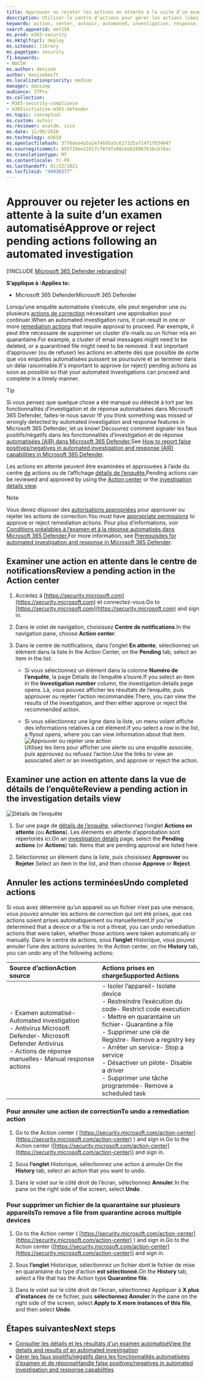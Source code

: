 ```yaml
---
title: Approuver ou rejeter les actions en attente à la suite d’un examen automatisé
description: Utiliser le centre d’actions pour gérer les actions liées à une enquête et une réponse automatisées
keywords: action, center, autoair, automated, investigation, response, remediation
search.appverid: met150
ms.prod: m365-security
ms.mktglfcycl: deploy
ms.sitesec: library
ms.pagetype: security
f1.keywords:
- NOCSH
ms.author: deniseb
author: denisebmsft
ms.localizationpriority: medium
manager: dansimp
audience: ITPro
ms.collection:
- M365-security-compliance
- m365initiative-m365-defender
ms.topic: conceptual
ms.custom: autoir
ms.reviewer: evaldm, isco
ms.date: 12/09/2020
ms.technology: m365d
ms.openlocfilehash: 3776dea4a5a24f4695a5c617325af14f1f03494f
ms.sourcegitcommit: 855719ee21017cf87dfa98cbe62806763bcb78ac
ms.translationtype: MT
ms.contentlocale: fr-FR
ms.lasthandoff: 01/22/2021
ms.locfileid: "49930377"
---
```

# <a name="approve-or-reject-pending-actions-following-an-automated-investigation"></a><span data-ttu-id="f350f-104">Approuver ou rejeter les actions en attente à la suite d’un examen automatisé</span><span class="sxs-lookup"><span data-stu-id="f350f-104">Approve or reject pending actions following an automated investigation</span></span>

[!INCLUDE [Microsoft 365 Defender rebranding](../includes/microsoft-defender.md)]


<span data-ttu-id="f350f-105">**S’applique à :**</span><span class="sxs-lookup"><span data-stu-id="f350f-105">**Applies to:**</span></span>
- <span data-ttu-id="f350f-106">Microsoft 365 Defender</span><span class="sxs-lookup"><span data-stu-id="f350f-106">Microsoft 365 Defender</span></span>

<span data-ttu-id="f350f-107">Lorsqu’une enquête automatisée s’exécute, elle peut engendrer une ou plusieurs [actions de correction](https://docs.microsoft.com/microsoft-365/security/mtp/mtp-remediation-actions) nécessitant une approbation pour continuer.</span><span class="sxs-lookup"><span data-stu-id="f350f-107">When an automated investigation runs, it can result in one or more [remediation actions](https://docs.microsoft.com/microsoft-365/security/mtp/mtp-remediation-actions) that require approval to proceed.</span></span> <span data-ttu-id="f350f-108">Par exemple, il peut être nécessaire de supprimer un cluster d’e-mails ou un fichier mis en quarantaine.</span><span class="sxs-lookup"><span data-stu-id="f350f-108">For example, a cluster of email messages might need to be deleted, or a quarantined file might need to be removed.</span></span> <span data-ttu-id="f350f-109">Il est important d’approuver (ou de refuser) les actions en attente dès que possible de sorte que vos enquêtes automatisées puissent se poursuivre et se terminer dans un délai raisonnable.</span><span class="sxs-lookup"><span data-stu-id="f350f-109">It's important to approve (or reject) pending actions as soon as possible so that your automated investigations can proceed and complete in a timely manner.</span></span> 

> [!TIP]
> <span data-ttu-id="f350f-110">Si vous pensez que quelque chose a été manqué ou détecté à tort par les fonctionnalités d’investigation et de réponse automatisées dans Microsoft 365 Defender, faites-le nous savoir !</span><span class="sxs-lookup"><span data-stu-id="f350f-110">If you think something was missed or wrongly detected by automated investigation and response features in Microsoft 365 Defender, let us know!</span></span> <span data-ttu-id="f350f-111">Découvrez comment signaler les faux positifs/négatifs dans les fonctionnalités d’investigation et de réponse [automatisées (AIR) dans Microsoft 365 Defender.](mtp-autoir-report-false-positives-negatives.md)</span><span class="sxs-lookup"><span data-stu-id="f350f-111">See [How to report false positives/negatives in automated investigation and response (AIR) capabilities in Microsoft 365 Defender](mtp-autoir-report-false-positives-negatives.md).</span></span>

<span data-ttu-id="f350f-112">Les actions en attente peuvent être examinées et approuvées à l’aide du centre [de](#review-a-pending-action-in-the-action-center) actions ou de l’affichage [détails de l’enquête.](#review-a-pending-action-in-the-investigation-details-view)</span><span class="sxs-lookup"><span data-stu-id="f350f-112">Pending actions can be reviewed and approved by using the [Action center](#review-a-pending-action-in-the-action-center) or the [investigation details view](#review-a-pending-action-in-the-investigation-details-view).</span></span>

> [!NOTE]
> <span data-ttu-id="f350f-113">Vous devez disposer des [autorisations appropriées](mtp-action-center.md#required-permissions-for-action-center-tasks) pour approuver ou rejeter les actions de correction.</span><span class="sxs-lookup"><span data-stu-id="f350f-113">You must have [appropriate permissions](mtp-action-center.md#required-permissions-for-action-center-tasks) to approve or reject remediation actions.</span></span> <span data-ttu-id="f350f-114">Pour plus d’informations, voir [Conditions préalables à l’examen et à la réponse automatisés dans Microsoft 365 Defender.](mtp-configure-auto-investigation-response.md#prerequisites-for-automated-investigation-and-response-in-microsoft-365-defender)</span><span class="sxs-lookup"><span data-stu-id="f350f-114">For more information, see [Prerequisites for automated investigation and response in Microsoft 365 Defender](mtp-configure-auto-investigation-response.md#prerequisites-for-automated-investigation-and-response-in-microsoft-365-defender).</span></span>

## <a name="review-a-pending-action-in-the-action-center"></a><span data-ttu-id="f350f-115">Examiner une action en attente dans le centre de notifications</span><span class="sxs-lookup"><span data-stu-id="f350f-115">Review a pending action in the Action center</span></span>

1. <span data-ttu-id="f350f-116">Accédez à [https://security.microsoft.com](https://security.microsoft.com) et connectez-vous.</span><span class="sxs-lookup"><span data-stu-id="f350f-116">Go to [https://security.microsoft.com](https://security.microsoft.com) and sign in.</span></span> 

2. <span data-ttu-id="f350f-117">Dans le volet de navigation, choisissez **Centre de notifications**.</span><span class="sxs-lookup"><span data-stu-id="f350f-117">In the navigation pane, choose **Action center**.</span></span> 

3. <span data-ttu-id="f350f-118">Dans le centre de notifications, dans l’onglet **En attente**, sélectionnez un élément dans la liste.</span><span class="sxs-lookup"><span data-stu-id="f350f-118">In the Action Center, on the **Pending** tab, select an item in the list.</span></span> 

    - <span data-ttu-id="f350f-119">Si vous sélectionnez un élément dans la colonne **Numéro de l’enquête**, la page Détails de l’enquête s’ouvre.</span><span class="sxs-lookup"><span data-stu-id="f350f-119">If you select an item in the **Investigation number** column, the investigation details page opens.</span></span> <span data-ttu-id="f350f-120">Là, vous pouvez afficher les résultats de l’enquête, puis approuver ou rejeter l’action recommandée.</span><span class="sxs-lookup"><span data-stu-id="f350f-120">There, you can view the results of the investigation, and then either approve or reject the recommended action.</span></span>
 
    - <span data-ttu-id="f350f-121">Si vous sélectionnez une ligne dans la liste, un menu volant affiche des informations relatives à cet élément.</span><span class="sxs-lookup"><span data-stu-id="f350f-121">If you select a row in the list, a flyout opens, where you can view information about that item.</span></span> <br/>![Approuver ou rejeter une action](../../media/air-actioncenter-itemselected.png)<br/><span data-ttu-id="f350f-123">Utilisez les liens pour afficher une alerte ou une enquête associée, puis approuvez ou refusez l’action.</span><span class="sxs-lookup"><span data-stu-id="f350f-123">Use the links to view an associated alert or an investigation, and approve or reject the action.</span></span>

## <a name="review-a-pending-action-in-the-investigation-details-view"></a><span data-ttu-id="f350f-124">Examiner une action en attente dans la vue de détails de l’enquête</span><span class="sxs-lookup"><span data-stu-id="f350f-124">Review a pending action in the investigation details view</span></span>

![Détails de l’enquête](../../media/mtp-air-investdetails.png)

1. <span data-ttu-id="f350f-126">Sur une page de [détails de l’enquête](mtp-autoir-results.md), sélectionnez l’onglet **Actions en attente** (ou **Actions**). Les éléments en attente d’approbation sont répertoriés ici.</span><span class="sxs-lookup"><span data-stu-id="f350f-126">On an [investigation details](mtp-autoir-results.md) page, select the **Pending actions** (or **Actions**) tab. Items that are pending approval are listed here.</span></span>

2. <span data-ttu-id="f350f-127">Sélectionnez un élément dans la liste, puis choisissez **Approuver** ou **Rejeter**.</span><span class="sxs-lookup"><span data-stu-id="f350f-127">Select an item in the list, and then choose **Approve** or **Reject**.</span></span>

## <a name="undo-completed-actions"></a><span data-ttu-id="f350f-128">Annuler les actions terminées</span><span class="sxs-lookup"><span data-stu-id="f350f-128">Undo completed actions</span></span>

<span data-ttu-id="f350f-129">Si vous avez déterminé qu’un appareil ou un fichier n’est pas une menace, vous pouvez annuler les actions de correction qui ont été prises, que ces actions soient prises automatiquement ou manuellement.</span><span class="sxs-lookup"><span data-stu-id="f350f-129">If you’ve determined that a device or a file is not a threat, you can undo remediation actions that were taken, whether those actions were taken automatically or manually.</span></span> <span data-ttu-id="f350f-130">Dans le centre de actions, sous **l’onglet** Historique, vous pouvez annuler l’une des actions suivantes :</span><span class="sxs-lookup"><span data-stu-id="f350f-130">In the Action center, on the **History** tab, you can undo any of the following actions:</span></span>  

| <span data-ttu-id="f350f-131">Source d’action</span><span class="sxs-lookup"><span data-stu-id="f350f-131">Action source</span></span> | <span data-ttu-id="f350f-132">Actions prises en charge</span><span class="sxs-lookup"><span data-stu-id="f350f-132">Supported Actions</span></span> |
|:---|:---|
| <span data-ttu-id="f350f-133">- Examen automatisé</span><span class="sxs-lookup"><span data-stu-id="f350f-133">- Automated investigation</span></span> <br/><span data-ttu-id="f350f-134">- Antivirus Microsoft Defender</span><span class="sxs-lookup"><span data-stu-id="f350f-134">- Microsoft Defender Antivirus</span></span> <br/><span data-ttu-id="f350f-135">- Actions de réponse manuelles</span><span class="sxs-lookup"><span data-stu-id="f350f-135">- Manual response actions</span></span> | <span data-ttu-id="f350f-136">- Isoler l’appareil</span><span class="sxs-lookup"><span data-stu-id="f350f-136">- Isolate device</span></span> <br/><span data-ttu-id="f350f-137">- Restreindre l’exécution du code</span><span class="sxs-lookup"><span data-stu-id="f350f-137">- Restrict code execution</span></span> <br/><span data-ttu-id="f350f-138">- Mettre en quarantaine un fichier</span><span class="sxs-lookup"><span data-stu-id="f350f-138">- Quarantine a file</span></span> <br/><span data-ttu-id="f350f-139">- Supprimer une clé de Registre</span><span class="sxs-lookup"><span data-stu-id="f350f-139">- Remove a registry key</span></span> <br/><span data-ttu-id="f350f-140">- Arrêter un service</span><span class="sxs-lookup"><span data-stu-id="f350f-140">- Stop a service</span></span> <br/><span data-ttu-id="f350f-141">- Désactiver un pilote</span><span class="sxs-lookup"><span data-stu-id="f350f-141">- Disable a driver</span></span> <br/><span data-ttu-id="f350f-142">- Supprimer une tâche programmée</span><span class="sxs-lookup"><span data-stu-id="f350f-142">- Remove a scheduled task</span></span> |

### <a name="to-undo-a-remediation-action"></a><span data-ttu-id="f350f-143">Pour annuler une action de correction</span><span class="sxs-lookup"><span data-stu-id="f350f-143">To undo a remediation action</span></span>

1. <span data-ttu-id="f350f-144">Go to the Action center ( [https://security.microsoft.com/action-center](https://security.microsoft.com/action-center) ) and sign in.</span><span class="sxs-lookup"><span data-stu-id="f350f-144">Go to the Action center ([https://security.microsoft.com/action-center](https://security.microsoft.com/action-center)) and sign in.</span></span>

2. <span data-ttu-id="f350f-145">Sous **l’onglet** Historique, sélectionnez une action à annuler.</span><span class="sxs-lookup"><span data-stu-id="f350f-145">On the **History** tab, select an action that you want to undo.</span></span>

3. <span data-ttu-id="f350f-146">Dans le volet sur le côté droit de l’écran, sélectionnez **Annuler**.</span><span class="sxs-lookup"><span data-stu-id="f350f-146">In the pane on the right side of the screen, select **Undo**.</span></span>

### <a name="to-remove-a-file-from-quarantine-across-multiple-devices"></a><span data-ttu-id="f350f-147">Pour supprimer un fichier de la quarantaine sur plusieurs appareils</span><span class="sxs-lookup"><span data-stu-id="f350f-147">To remove a file from quarantine across multiple devices</span></span> 

1. <span data-ttu-id="f350f-148">Go to the Action center ( [https://security.microsoft.com/action-center](https://security.microsoft.com/action-center) ) and sign in.</span><span class="sxs-lookup"><span data-stu-id="f350f-148">Go to the Action center ([https://security.microsoft.com/action-center](https://security.microsoft.com/action-center)) and sign in.</span></span>

2. <span data-ttu-id="f350f-149">Sous **l’onglet** Historique, sélectionnez un fichier dont le fichier de mise en quarantaine du type d’action **est sélectionné.**</span><span class="sxs-lookup"><span data-stu-id="f350f-149">On the **History** tab, select a file that has the Action type **Quarantine file**.</span></span>

3. <span data-ttu-id="f350f-150">Dans le volet sur le côté droit de l’écran, sélectionnez Appliquer à **X plus d’instances** de ce fichier, puis **sélectionnez Annuler**.</span><span class="sxs-lookup"><span data-stu-id="f350f-150">In the pane on the right side of the screen, select **Apply to X more instances of this file**, and then select **Undo**.</span></span>

## <a name="next-steps"></a><span data-ttu-id="f350f-151">Étapes suivantes</span><span class="sxs-lookup"><span data-stu-id="f350f-151">Next steps</span></span>

- [<span data-ttu-id="f350f-152">Consulter les détails et les résultats d'un examen automatisé</span><span class="sxs-lookup"><span data-stu-id="f350f-152">View the details and results of an automated investigation</span></span>](mtp-autoir-results.md)
- [<span data-ttu-id="f350f-153">Gérer les faux positifs/négatifs dans les fonctionnalités automatisées d’examen et de réponse</span><span class="sxs-lookup"><span data-stu-id="f350f-153">Handle false positives/negatives in automated investigation and response capabilities</span></span>](mtp-autoir-report-false-positives-negatives.md)
